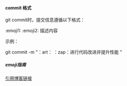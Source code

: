 #### commit 格式

git commit时，提交信息遵循以下格式：

:emoji1:  :emoji2:  描述内容

示例：

git commit -m "：art： ：zap：进行代码改进并提升性能 "

##### emoji指南

[引用博客链接](https://blog.csdn.net/qq_41005535/article/details/80999062)



